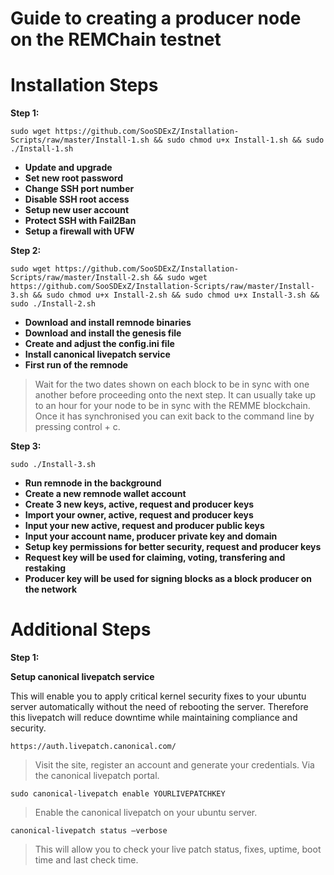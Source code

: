 # Guide to creating a producer node on the REMChain testnet

# **Installation Steps**

__Step 1:__

```sudo wget https://github.com/SooSDExZ/Installation-Scripts/raw/master/Install-1.sh && sudo chmod u+x Install-1.sh && sudo ./Install-1.sh```

* **Update and upgrade**
* **Set new root password**
* **Change SSH port number**
* **Disable SSH root access**
* **Setup new user account**
* **Protect SSH with Fail2Ban**
* **Setup a firewall with UFW**

__Step 2:__

```sudo wget https://github.com/SooSDExZ/Installation-Scripts/raw/master/Install-2.sh && sudo wget https://github.com/SooSDExZ/Installation-Scripts/raw/master/Install-3.sh && sudo chmod u+x Install-2.sh && sudo chmod u+x Install-3.sh && sudo ./Install-2.sh```

* **Download and install remnode binaries**
* **Download and install the genesis file**
* **Create and adjust the config.ini file**
* **Install canonical livepatch service**
* **First run of the remnode**

> Wait for the two dates shown on each block to be in sync with one another before proceeding onto the next step. It can usually take up to an hour for your node to be in sync with the REMME blockchain. Once it has synchronised you can exit back to the command line by pressing control + c.

__Step 3:__

```sudo ./Install-3.sh```

* **Run remnode in the background**
* **Create a new remnode wallet account**
* **Create 3 new keys, active, request and producer keys**
* **Import your owner, active, request and producer keys**
* **Input your new active, request and producer public keys**
* **Input your account name, producer private key and domain**
* **Setup key permissions for better security, request and producer keys**
* **Request key will be used for claiming, voting, transfering and restaking**
* **Producer key will be used for signing blocks as a block producer on the network**

# Additional Steps

__Step 1:__

**Setup canonical livepatch service**

This will enable you to apply critical kernel security fixes to your ubuntu server automatically without the need of rebooting the server. Therefore this livepatch will reduce downtime while maintaining compliance and security.

`https://auth.livepatch.canonical.com/`

> Visit the site, register an account and generate your credentials. Via the canonical livepatch portal.

`sudo canonical-livepatch enable YOURLIVEPATCHKEY`

> Enable the canonical livepatch on your ubuntu server.

`canonical-livepatch status —verbose`

> This will allow you to check your live patch status, fixes, uptime, boot time and last check time. 
